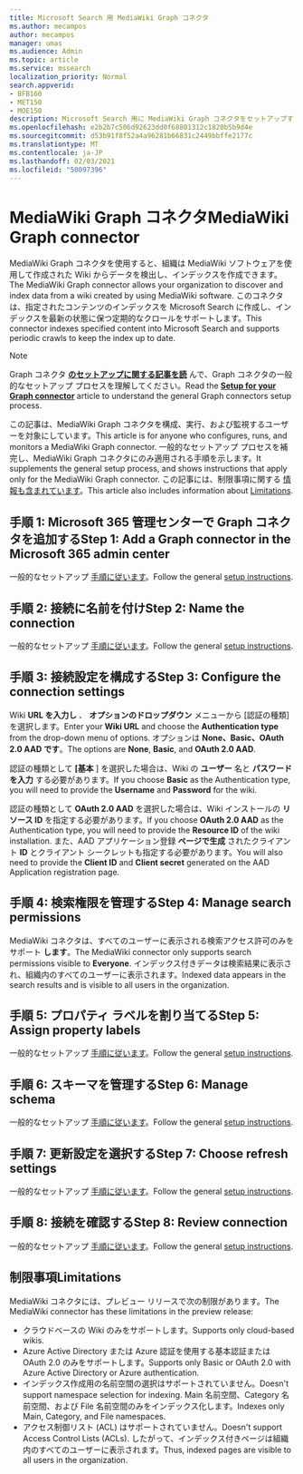 ```yaml
---
title: Microsoft Search 用 MediaWiki Graph コネクタ
ms.author: mecampos
author: mecampos
manager: umas
ms.audience: Admin
ms.topic: article
ms.service: mssearch
localization_priority: Normal
search.appverid:
- BFB160
- MET150
- MOE150
description: Microsoft Search 用に MediaWiki Graph コネクタをセットアップする
ms.openlocfilehash: e2b2b7c506d92623dd0f68801312c1820b5b9d4e
ms.sourcegitcommit: d53b91f8f52a4a96281b66831c2449bbffe2177c
ms.translationtype: MT
ms.contentlocale: ja-JP
ms.lasthandoff: 02/03/2021
ms.locfileid: "50097396"
---
```

<!---Previous ms.author: monaray --->

# <a name="mediawiki-graph-connector"></a><span data-ttu-id="4cfd4-103">MediaWiki Graph コネクタ</span><span class="sxs-lookup"><span data-stu-id="4cfd4-103">MediaWiki Graph connector</span></span>

<span data-ttu-id="4cfd4-104">MediaWiki Graph コネクタを使用すると、組織は MediaWiki ソフトウェアを使用して作成された Wiki からデータを検出し、インデックスを作成できます。</span><span class="sxs-lookup"><span data-stu-id="4cfd4-104">The MediaWiki Graph connector allows your organization to discover and index data from a wiki created by using MediaWiki software.</span></span> <span data-ttu-id="4cfd4-105">このコネクタは、指定されたコンテンツのインデックスを Microsoft Search に作成し、インデックスを最新の状態に保つ定期的なクロールをサポートします。</span><span class="sxs-lookup"><span data-stu-id="4cfd4-105">This connector indexes specified content into Microsoft Search and supports periodic crawls to keep the index up to date.</span></span>

> [!NOTE]
> <span data-ttu-id="4cfd4-106">Graph コネクタ [**のセットアップに関する記事を読**](configure-connector.md) んで、Graph コネクタの一般的なセットアップ プロセスを理解してください。</span><span class="sxs-lookup"><span data-stu-id="4cfd4-106">Read the [**Setup for your Graph connector**](configure-connector.md) article to understand the general Graph connectors setup process.</span></span>

<span data-ttu-id="4cfd4-107">この記事は、MediaWiki Graph コネクタを構成、実行、および監視するユーザーを対象にしています。</span><span class="sxs-lookup"><span data-stu-id="4cfd4-107">This article is for anyone who configures, runs, and monitors a MediaWiki Graph connector.</span></span> <span data-ttu-id="4cfd4-108">一般的なセットアップ プロセスを補完し、MediaWiki Graph コネクタにのみ適用される手順を示します。</span><span class="sxs-lookup"><span data-stu-id="4cfd4-108">It supplements the general setup process, and shows instructions that apply only for the MediaWiki Graph connector.</span></span> <span data-ttu-id="4cfd4-109">この記事には、制限事項に関する [情報も含まれています](#limitations)。</span><span class="sxs-lookup"><span data-stu-id="4cfd4-109">This article also includes information about [Limitations](#limitations).</span></span>

<!---## Before you get started-->

<!---Insert "Before you get started" recommendations for this data source-->

## <a name="step-1-add-a-graph-connector-in-the-microsoft-365-admin-center"></a><span data-ttu-id="4cfd4-110">手順 1: Microsoft 365 管理センターで Graph コネクタを追加する</span><span class="sxs-lookup"><span data-stu-id="4cfd4-110">Step 1: Add a Graph connector in the Microsoft 365 admin center</span></span>

<span data-ttu-id="4cfd4-111">一般的なセットアップ [手順に従います](https://docs.microsoft.com/microsoftsearch/configure-connector)。</span><span class="sxs-lookup"><span data-stu-id="4cfd4-111">Follow the general [setup instructions](https://docs.microsoft.com/microsoftsearch/configure-connector).</span></span>
<!---If the above phrase does not apply, delete it and insert specific details for your data source that are different from general setup instructions.-->

## <a name="step-2-name-the-connection"></a><span data-ttu-id="4cfd4-112">手順 2: 接続に名前を付け</span><span class="sxs-lookup"><span data-stu-id="4cfd4-112">Step 2: Name the connection</span></span>

<span data-ttu-id="4cfd4-113">一般的なセットアップ [手順に従います](https://docs.microsoft.com/microsoftsearch/configure-connector)。</span><span class="sxs-lookup"><span data-stu-id="4cfd4-113">Follow the general [setup instructions](https://docs.microsoft.com/microsoftsearch/configure-connector).</span></span>
<!---If the above phrase does not apply, delete it and insert specific details for your data source that are different from general setup instructions.-->

## <a name="step-3-configure-the-connection-settings"></a><span data-ttu-id="4cfd4-114">手順 3: 接続設定を構成する</span><span class="sxs-lookup"><span data-stu-id="4cfd4-114">Step 3: Configure the connection settings</span></span>

<span data-ttu-id="4cfd4-115">Wiki **URL を入力し** 、 **オプションのドロップダウン** メニューから [認証の種類] を選択します。</span><span class="sxs-lookup"><span data-stu-id="4cfd4-115">Enter your **Wiki URL** and choose the **Authentication type** from the drop-down menu of options.</span></span> <span data-ttu-id="4cfd4-116">オプションは **None、Basic、OAuth** **2.0 AAD です**。</span><span class="sxs-lookup"><span data-stu-id="4cfd4-116">The options are **None**, **Basic**, and **OAuth 2.0 AAD**.</span></span>

<span data-ttu-id="4cfd4-117">認証の種類として **[基本** ] を選択した場合は、Wiki の **ユーザー** 名と **パスワードを入力** する必要があります。</span><span class="sxs-lookup"><span data-stu-id="4cfd4-117">If you choose **Basic** as the Authentication type, you will need to provide the **Username** and **Password** for the wiki.</span></span>

<span data-ttu-id="4cfd4-118">認証の種類として **OAuth 2.0 AAD** を選択した場合は、Wiki インストールの **リソース ID** を指定する必要があります。</span><span class="sxs-lookup"><span data-stu-id="4cfd4-118">If you choose **OAuth 2.0 AAD** as the Authentication type, you will need to provide the **Resource ID** of the wiki installation.</span></span> <span data-ttu-id="4cfd4-119">また、AAD アプリケーション登録 **ページで生成** されたクライアント **ID** とクライアント シークレットも指定する必要があります。</span><span class="sxs-lookup"><span data-stu-id="4cfd4-119">You will also need to provide the **Client ID** and **Client secret** generated on the AAD Application registration page.</span></span>

## <a name="step-4-manage-search-permissions"></a><span data-ttu-id="4cfd4-120">手順 4: 検索権限を管理する</span><span class="sxs-lookup"><span data-stu-id="4cfd4-120">Step 4: Manage search permissions</span></span>

<span data-ttu-id="4cfd4-121">MediaWiki コネクタは、すべてのユーザーに表示される検索アクセス許可のみをサポート **します**。</span><span class="sxs-lookup"><span data-stu-id="4cfd4-121">The MediaWiki connector only supports search permissions visible to **Everyone**.</span></span> <span data-ttu-id="4cfd4-122">インデックス付きデータは検索結果に表示され、組織内のすべてのユーザーに表示されます。</span><span class="sxs-lookup"><span data-stu-id="4cfd4-122">Indexed data appears in the search results and is visible to all users in the organization.</span></span>

## <a name="step-5-assign-property-labels"></a><span data-ttu-id="4cfd4-123">手順 5: プロパティ ラベルを割り当てる</span><span class="sxs-lookup"><span data-stu-id="4cfd4-123">Step 5: Assign property labels</span></span>

<span data-ttu-id="4cfd4-124">一般的なセットアップ [手順に従います](https://docs.microsoft.com/microsoftsearch/configure-connector)。</span><span class="sxs-lookup"><span data-stu-id="4cfd4-124">Follow the general [setup instructions](https://docs.microsoft.com/microsoftsearch/configure-connector).</span></span>
<!---If the above phrase does not apply, delete it and insert specific details for your data source that are different from general setup instructions.-->

## <a name="step-6-manage-schema"></a><span data-ttu-id="4cfd4-125">手順 6: スキーマを管理する</span><span class="sxs-lookup"><span data-stu-id="4cfd4-125">Step 6: Manage schema</span></span>

<span data-ttu-id="4cfd4-126">一般的なセットアップ [手順に従います](https://docs.microsoft.com/microsoftsearch/configure-connector)。</span><span class="sxs-lookup"><span data-stu-id="4cfd4-126">Follow the general [setup instructions](https://docs.microsoft.com/microsoftsearch/configure-connector).</span></span>
<!---If the above phrase does not apply, delete it and insert specific details for your data source that are different from general setup instructions.-->

## <a name="step-7-choose-refresh-settings"></a><span data-ttu-id="4cfd4-127">手順 7: 更新設定を選択する</span><span class="sxs-lookup"><span data-stu-id="4cfd4-127">Step 7: Choose refresh settings</span></span>

<span data-ttu-id="4cfd4-128">一般的なセットアップ [手順に従います](https://docs.microsoft.com/microsoftsearch/configure-connector)。</span><span class="sxs-lookup"><span data-stu-id="4cfd4-128">Follow the general [setup instructions](https://docs.microsoft.com/microsoftsearch/configure-connector).</span></span>
<!---If the above phrase does not apply, delete it and insert specific details for your data source that are different from general setup instructions.-->

## <a name="step-8-review-connection"></a><span data-ttu-id="4cfd4-129">手順 8: 接続を確認する</span><span class="sxs-lookup"><span data-stu-id="4cfd4-129">Step 8: Review connection</span></span>

<span data-ttu-id="4cfd4-130">一般的なセットアップ [手順に従います](https://docs.microsoft.com/microsoftsearch/configure-connector)。</span><span class="sxs-lookup"><span data-stu-id="4cfd4-130">Follow the general [setup instructions](https://docs.microsoft.com/microsoftsearch/configure-connector).</span></span>
<!---If the above phrase does not apply, delete it and insert specific details for your data source that are different from general setup instructions.-->

<!---## Troubleshooting-->
<!---To be added-->

## <a name="limitations"></a><span data-ttu-id="4cfd4-131">制限事項</span><span class="sxs-lookup"><span data-stu-id="4cfd4-131">Limitations</span></span>

<span data-ttu-id="4cfd4-132">MediaWiki コネクタには、プレビュー リリースで次の制限があります。</span><span class="sxs-lookup"><span data-stu-id="4cfd4-132">The MediaWiki connector has these limitations in the preview release:</span></span>

* <span data-ttu-id="4cfd4-133">クラウドベースの Wiki のみをサポートします。</span><span class="sxs-lookup"><span data-stu-id="4cfd4-133">Supports only cloud-based wikis.</span></span>
* <span data-ttu-id="4cfd4-134">Azure Active Directory または Azure 認証を使用する基本認証または OAuth 2.0 のみをサポートします。</span><span class="sxs-lookup"><span data-stu-id="4cfd4-134">Supports only Basic or OAuth 2.0 with Azure Active Directory or Azure authentication.</span></span>
* <span data-ttu-id="4cfd4-135">インデックス作成用の名前空間の選択はサポートされていません。</span><span class="sxs-lookup"><span data-stu-id="4cfd4-135">Doesn't support namespace selection for indexing.</span></span> <span data-ttu-id="4cfd4-136">Main 名前空間、Category 名前空間、および File 名前空間のみをインデックス化します。</span><span class="sxs-lookup"><span data-stu-id="4cfd4-136">Indexes only Main, Category, and File namespaces.</span></span>
* <span data-ttu-id="4cfd4-137">アクセス制御リスト (ACL) はサポートされていません。</span><span class="sxs-lookup"><span data-stu-id="4cfd4-137">Doesn't support Access Control Lists (ACLs).</span></span> <span data-ttu-id="4cfd4-138">したがって、インデックス付きページは組織内のすべてのユーザーに表示されます。</span><span class="sxs-lookup"><span data-stu-id="4cfd4-138">Thus, indexed pages are visible to all users in the organization.</span></span>
